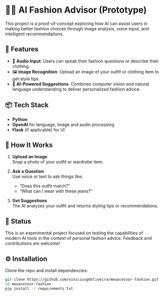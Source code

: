 # 🧠👗 AI Fashion Advisor (Prototype)

This project is a proof-of-concept exploring how AI can assist users in making better fashion choices through image analysis, voice input, and intelligent recommendations.

## 🚀 Features

- 🎤 **Audio Input**: Users can speak their fashion questions or describe their clothing.
- 🖼️ **Image Recognition**: Upload an image of your outfit or clothing item to get style tips.
- 🧠 **AI-Powered Suggestions**: Combines computer vision and natural language understanding to deliver personalized fashion advice.

## 📦 Tech Stack

- **Python**
- **OpenAI** for language, image and audio processing
- **Flask** (if applicable) for UI

## 📸 How It Works

1. **Upload an Image**  
   Snap a photo of your outfit or wardrobe item.

2. **Ask a Question**  
   Use voice or text to ask things like:
   - “Does this outfit match?”
   - “What can I wear with these jeans?”

3. **Get Suggestions**  
   The AI analyzes your outfit and returns styling tips or recommendations.

## 🧪 Status

This is an experimental project focused on testing the capabilities of modern AI tools in the context of personal fashion advice. Feedback and contributions are welcome!

## ⚙️ Installation

Clone the repo and install dependencies:

```bash
git clone https://github.com/viniciusgdoliveira/meuacessor-fashion.git
cd meuacessor-fashion
pip install -r requirements.txt
